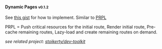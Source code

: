 #### Dynamic Pages <small>v0.1.2</small>

See [this gist](https://gist.github.com/stoikerty/e26e0083f827c42690eb02ad82f1735f) for how to implement. Similar to [PRPL](https://www.polymer-project.org/1.0/toolbox/server)

PRPL = Push critical resources for the initial route, Render initial route, Pre-cache remaining routes, Lazy-load and create remaining routes on demand.

*see related project: [stoikerty/dev-toolkit](https://github.com/stoikerty/dev-toolkit)*
